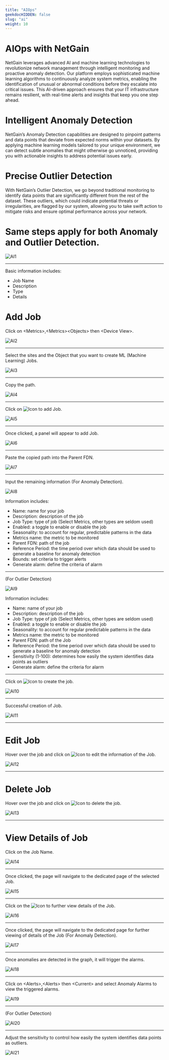 ```yaml
---
title: "AIOps"
geekdocHIDDEN: false
slug: "ai"
weight: 10
---
```


# AIOps with NetGain

NetGain leverages advanced AI and machine learning technologies to revolutionize network management through intelligent monitoring and proactive anomaly detection. Our platform employs sophisticated machine learning algorithms to continuously analyze system metrics, enabling the identification of unusual or abnormal conditions before they escalate into critical issues. This AI-driven approach ensures that your IT infrastructure remains resilient, with real-time alerts and insights that keep you one step ahead.

# Intelligent Anomaly Detection

NetGain’s Anomaly Detection capabilities are designed to pinpoint patterns and data points that deviate from expected norms within your datasets. By applying machine learning models tailored to your unique environment, we can detect subtle anomalies that might otherwise go unnoticed, providing you with actionable insights to address potential issues early.

# Precise Outlier Detection

With NetGain’s Outlier Detection, we go beyond traditional monitoring to identify data points that are significantly different from the rest of the dataset. These outliers, which could indicate potential threats or irregularities, are flagged by our system, allowing you to take swift action to mitigate risks and ensure optimal performance across your network.

# Same steps apply for both Anomaly and Outlier Detection.

![AI1](/cloud_vista/Ai/images/netgain/AI1.png)

---

Basic information includes:
* Job Name
* Description
* Type
* Details

# Add Job

Click on \<Metrics>,\<Metrics>\<Objects> then \<Device View>.


![AI2](/cloud_vista/Ai/images/netgain/AI2.png)

---

Select the sites and the Object that you want to create ML (Machine Learning) Jobs.

![AI3](/cloud_vista/Ai/images/netgain/AI3.png)

---

Copy the path.

![AI4](/cloud_vista/Ai/images/netgain/AI4.png)

---

Click on ![Icon](/cloud_vista/Ai/images/spog/AIICON3.PNG) to add Job.

![AI5](/cloud_vista/Ai/images/netgain/AI5.png)

---

Once clicked, a panel will appear to add Job.

![AI6](/cloud_vista/Ai/images/netgain/AI6.png)

---

Paste the copied path into the Parent FDN.

![AI7](/cloud_vista/Ai/images/netgain/AI7.png)

---

Input the remaining information (For Anomaly Detection).

![AI8](/cloud_vista/Ai/images/netgain/AI8.png)

Information includes:
* Name: name for your job
* Description: description of the job 
* Job Type: type of job (Select Metrics, other types are seldom used)
* Enabled: a toggle to enable or disable the job
* Seasonality: to account for regular, predictable patterns in the data
* Metrics name: the metric to be monitored
* Parent FDN: path of the job
* Reference Period: the time period over which data should be used to generate a baseline for anomaly detection
* Bounds: set criteria to trigger alerts 
* Generate alarm: define the criteria of alarm

---

(For Outlier Detection)

![AI9](/cloud_vista/Ai/images/netgain/AI9.png)

Information includes:
* Name: name of your job
* Description: description of the job 
* Job Type: type of job (Select Metrics, other types are seldom used)
* Enabled: a toggle to enable or disable the job 
* Seasonality: to account for regular predictable patterns in the data
* Metrics name: the metric to be monitored
* Parent FDN: path of the Job
* Reference Period: the time period over which data should be used to generate a baseline for anomaly detection
* Sensitivity (1-100): determines how easily the system identifies data points as outliers
* Generate alarm: define the criteria for alarm

---

Click on ![Icon](/cloud_vista/Ai/images/spog/AIICON2.PNG) to create the job.

![AI10](/cloud_vista/Ai/images/netgain/AI10.png)

---

Successful creation of Job.

![AI11](/cloud_vista/Ai/images/netgain/AI11.png)

---

# Edit Job

Hover over the job and click on ![Icon](/cloud_vista/Ai/images/spog/AIICON5.PNG) to edit the information of the Job.

![AI12](/cloud_vista/Ai/images/netgain/AI12.png)

---

# Delete Job

Hover over the job and click on ![Icon](/cloud_vista/Ai/images/spog/AIICON4.PNG) to delete the job.

![AI13](/cloud_vista/Ai/images/netgain/AI13.png)

---

# View Details of Job

Click on the Job Name.

![AI14](/cloud_vista/Ai/images/netgain/AI14.png)

---

Once clicked, the page will navigate to the dedicated page of the selected Job.

![AI15](/cloud_vista/Ai/images/netgain/AI15.png)

---

Click on the ![Icon](/cloud_vista/Ai/images/spog/AIICON1.PNG) to further view details of the Job.

![AI16](/cloud_vista/Ai/images/netgain/AI16.png)

---

Once clicked, the page will navigate to the dedicated page for further viewing of details of the Job (For Anomaly Detection).

![AI17](/cloud_vista/Ai/images/netgain/AI17.png)

---

Once anomalies are detected in the graph, it will trigger the alarms.

![AI18](/cloud_vista/Ai/images/netgain/AI18.png)

---

Click on \<Alerts>,\<Alerts> then \<Current> and select Anomaly Alarms to view the triggered alarms.

![AI19](/cloud_vista/Ai/images/netgain/AI19.png)

---

(For Outlier Detection)

![AI20](/cloud_vista/Ai/images/netgain/AI20.png)

---

Adjust the sensitivity to control how easily the system identifies data points as outliers.

![AI21](/cloud_vista/Ai/images/netgain/AI21.png)
